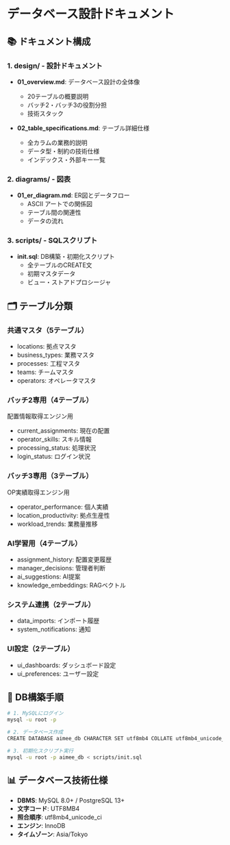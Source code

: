 # データベース設計ドキュメント

## 📚 ドキュメント構成

### 1. design/ - 設計ドキュメント
- **01_overview.md**: データベース設計の全体像
  - 20テーブルの概要説明
  - バッチ2・バッチ3の役割分担
  - 技術スタック

- **02_table_specifications.md**: テーブル詳細仕様
  - 全カラムの業務的説明
  - データ型・制約の技術仕様
  - インデックス・外部キー一覧

### 2. diagrams/ - 図表
- **01_er_diagram.md**: ER図とデータフロー
  - ASCII アートでの関係図
  - テーブル間の関連性
  - データの流れ

### 3. scripts/ - SQLスクリプト
- **init.sql**: DB構築・初期化スクリプト
  - 全テーブルのCREATE文
  - 初期マスタデータ
  - ビュー・ストアドプロシージャ

## 🗂️ テーブル分類

### 共通マスタ（5テーブル）
- locations: 拠点マスタ
- business_types: 業務マスタ  
- processes: 工程マスタ
- teams: チームマスタ
- operators: オペレータマスタ

### バッチ2専用（4テーブル）
配置情報取得エンジン用
- current_assignments: 現在の配置
- operator_skills: スキル情報
- processing_status: 処理状況
- login_status: ログイン状況

### バッチ3専用（3テーブル）
OP実績取得エンジン用
- operator_performance: 個人実績
- location_productivity: 拠点生産性
- workload_trends: 業務量推移

### AI学習用（4テーブル）
- assignment_history: 配置変更履歴
- manager_decisions: 管理者判断
- ai_suggestions: AI提案
- knowledge_embeddings: RAGベクトル

### システム連携（2テーブル）
- data_imports: インポート履歴
- system_notifications: 通知

### UI設定（2テーブル）
- ui_dashboards: ダッシュボード設定
- ui_preferences: ユーザー設定

## 🚀 DB構築手順

```bash
# 1. MySQLにログイン
mysql -u root -p

# 2. データベース作成
CREATE DATABASE aimee_db CHARACTER SET utf8mb4 COLLATE utf8mb4_unicode_ci;

# 3. 初期化スクリプト実行
mysql -u root -p aimee_db < scripts/init.sql
```

## 📊 データベース技術仕様

- **DBMS**: MySQL 8.0+ / PostgreSQL 13+
- **文字コード**: UTF8MB4
- **照合順序**: utf8mb4_unicode_ci
- **エンジン**: InnoDB
- **タイムゾーン**: Asia/Tokyo